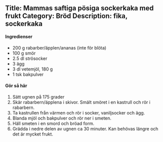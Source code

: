 Title: Mammas saftiga pösiga sockerkaka med frukt
Category: Bröd
Description: fika, sockerkaka
---

#### Ingredienser

* 200 g rabarber/äpplen/ananas (inte för blöta)
* 100 g smör
* 2.5 dl strösocker
* 3 ägg
* 3 dl vetemjöl, 180 g
* 1 tsk bakpulver

#### Gör så här

1. Sätt ugnen på 175 grader
2. Skär rabarbern/äpplena i skivor. Smält smöret i en kastrull och rör i rabarbern.
3. Ta kastrullen från värmen och rör i socker, vaniljsocker och ägg.
4. Blanda mjöl och bakpulver och rör ner i smeten.
5. Häll smeten i en smord och bröad form.
6. Grädda i nedre delen av ugnen ca 30 minuter. Kan behövas längre och det är mycket frukt.
